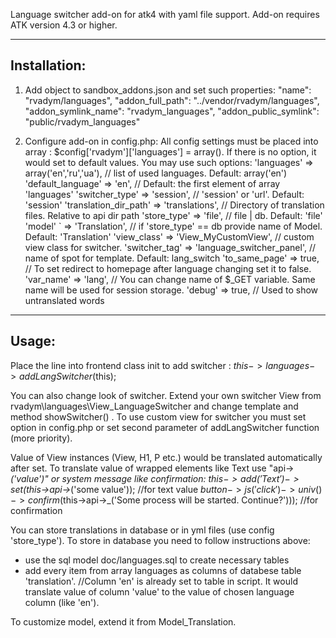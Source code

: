 Language switcher add-on for atk4 with yaml file support.
Add-on requires ATK version 4.3 or higher.

-------------
Installation:
-------------
1. Add object to sandbox_addons.json and set such properties:
    "name":                 "rvadym/languages",
    "addon_full_path":      "../vendor/rvadym/languages",
    "addon_symlink_name":   "rvadym_languages",
    "addon_public_symlink": "public/rvadym_languages"

2. Configure add-on in config.php:
All config settings must be placed into array : $config['rvadym']['languages']  = array(). If there is no option, it would set to default values.
You may use such options:
'languages'            => array('en','ru','ua'),      // list of used languages. Default: array('en')
'default_language'     => 'en',                       // Default: the first element of array 'languages'
'switcher_type'        => 'session',                  // 'session' or 'url'. Default: 'session'
'translation_dir_path' => 'translations',             // Directory of translation files. Relative to api dir path
'store_type'           => 'file',                     // file | db. Default: 'file'
'model'    `           => 'Translation',              // if 'store_type' == db provide name of Model. Default: 'Translation'
'view_class'           => 'View_MyCustomView',        // custom view class for switcher.
'switcher_tag'         => 'language_switcher_panel',  // name of spot for template. Default: lang_switch
'to_same_page'         => true,                       // To set redirect to homepage after language changing set it to false.
'var_name'             => 'lang',                     // You can change name of $_GET variable. Same name will be used for session storage.
'debug'                => true,                       // Used to show untranslated words

-------------
Usage:
-------------

Place the line into frontend class init to add switcher :
     $this->languages->addLangSwitcher($this);

You can also change look of switcher.
Extend your own switcher View from rvadym\languages\View_LanguageSwitcher and change template and method showSwitcher() .
To use custom view for switcher you must set option in config.php or set second parameter of addLangSwitcher function (more priority).

Value of View instances (View, H1, P etc.) would be translated automatically after set.
To translate value of wrapped elements like Text use "api->_('value')" or system message like confirmation:
 $this->add('Text')->set($this->api->_('some value'));  //for text value
 $button->js('click')->univ()->confirm($this->api->_('Some process will be started. Continue?')));  //for confirmation

You can store translations in database or in yml files (use config 'store_type').
To store in database you need to follow instructions above:
- use the sql model doc/languages.sql to create necessary tables
- add every item from array languages as columns of databese table 'translation'.  //Column 'en' is already set to table in script.
It would translate value of column 'value' to the value of chosen language column (like 'en').

To customize model, extend it from Model_Translation.